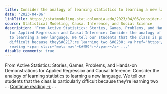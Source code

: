 ```yaml
---
title: Consider the analogy of learning statistics to learning a new language.
date: '2023-04-06'
linkTitle: https://statmodeling.stat.columbia.edu/2023/04/06/consider-the-analogy-of-learning-statistics-to-learning-a-new-language/
source: Statistical Modeling, Causal Inference, and Social Science
description: 'From Active Statistics: Stories, Games, Problems, and Hands-on Demonstrations
  for Applied Regression and Causal Inference: Consider the analogy of learning statistics
  to learning a new language. We tell our students that the class is particularly
  difficult because they&#8217;re learning two &#8230; <a href="https://statmodeling.stat.columbia.edu/2023/04/06/consider-the-analogy-of-learning-statistics-to-learning-a-new-language/">Continue
  reading <span class="meta-nav">&#8594;</span></a> ...'
disable_comments: true
---
```

From Active Statistics: Stories, Games, Problems, and Hands-on Demonstrations for Applied Regression and Causal Inference: Consider the analogy of learning statistics to learning a new language. We tell our students that the class is particularly difficult because they&#8217;re learning two &#8230; <a href="https://statmodeling.stat.columbia.edu/2023/04/06/consider-the-analogy-of-learning-statistics-to-learning-a-new-language/">Continue reading <span class="meta-nav">&#8594;</span></a> ...